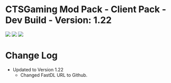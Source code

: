 # CTSGaming Mod Pack - Client Pack - Dev Build - Version: 1.22
![](https://img.shields.io/github/issues/msburgess3200/CTSGaming-Mod-Pack-Client.svg)
![](https://img.shields.io/github/release/msburgess3200/CTSGaming-Mod-Pack-Client.svg)
![](https://img.shields.io/github/downloads/msburgess3200/CTSGaming-Mod-Pack-Client/total.svg)

# Change Log
+ Updated to Version 1.22
	+ Changed FastDL URL to Github.
